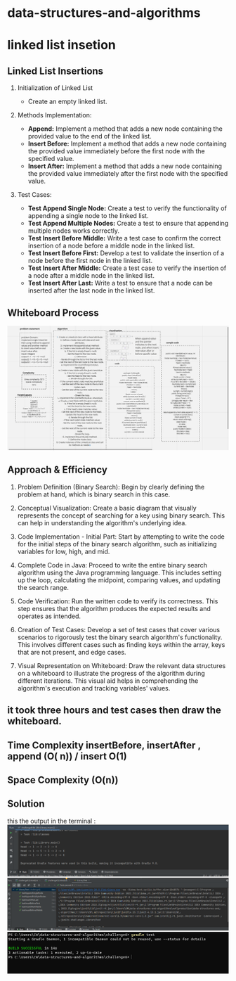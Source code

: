 # data-structures-and-algorithms

# linked list insetion 

## Linked List Insertions

1. Initialization of Linked List
    - Create an empty linked list.

2. Methods Implementation:
    - **Append:** Implement a method that adds a new node containing the provided value to the end of the linked list.
    - **Insert Before:** Implement a method that adds a new node containing the provided value immediately before the first node with the specified value.
    - **Insert After:** Implement a method that adds a new node containing the provided value immediately after the first node with the specified value.

3. Test Cases:
    - **Test Append Single Node:** Create a test to verify the functionality of appending a single node to the linked list.
    - **Test Append Multiple Nodes:** Create a test to ensure that appending multiple nodes works correctly.
    - **Test Insert Before Middle:** Write a test case to confirm the correct insertion of a node before a middle node in the linked list.
    - **Test Insert Before First:** Develop a test to validate the insertion of a node before the first node in the linked list.
    - **Test Insert After Middle:** Create a test case to verify the insertion of a node after a middle node in the linked list.
    - **Test Insert After Last:** Write a test to ensure that a node can be inserted after the last node in the linked list.



## Whiteboard Process

![c6.png](c6.png)


## Approach & Efficiency

1. Problem Definition (Binary Search):
   Begin by clearly defining the problem at hand, which is binary search in this case.

2. Conceptual Visualization:
   Create a basic diagram that visually represents the concept of searching for a key using binary search. This can help in understanding the algorithm's underlying idea.

3. Code Implementation - Initial Part:
   Start by attempting to write the code for the initial steps of the binary search algorithm, such as initializing variables for low, high, and mid.

4. Complete Code in Java:
   Proceed to write the entire binary search algorithm using the Java programming language. This includes setting up the loop, calculating the midpoint, comparing values, and updating the search range.

5. Code Verification:
   Run the written code to verify its correctness. This step ensures that the algorithm produces the expected results and operates as intended.

6. Creation of Test Cases:
   Develop a set of test cases that cover various scenarios to rigorously test the binary search algorithm's functionality. This involves different cases such as finding keys within the array, keys that are not present, and edge cases.

7. Visual Representation on Whiteboard:
   Draw the relevant data structures on a whiteboard to illustrate the progress of the algorithm during different iterations. This visual aid helps in comprehending the algorithm's execution and tracking variables' values.


## it took three hours  and test cases then draw the whiteboard.


## Time Complexity  insertBefore, insertAfter , append (O( n)) / insert O(1)

## Space Complexity (O(n))

## Solution

this the output in the terminal :
![runcc6.PNG](image%2Fruncc6.PNG)
![testcc6.PNG](image%2Ftestcc6.PNG)
![gradletest6.PNG](image%2Fgradletest6.PNG)
